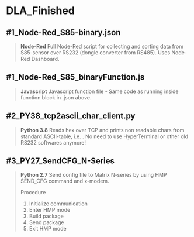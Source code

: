# DLA_Finished

## #1_Node-Red_S85-binary.json
> **Node-Red**
> Full Node-Red script for collecting and sorting data from S85-sensor over RS232 (dongle converter from RS485). Uses Node-Red Dashboard.

## #1_Node-Red_S85_binaryFunction.js
> **Javascript**
> Javascript function file - Same code as running inside function block in .json above.

## #2_PY38_tcp2ascii_char_client.py
> **Python 3.8**
> Reads hex over TCP and prints non readable chars from standard ASCII-table, i.e. <STX><CR>. No need to use HyperTerminal or other old RS232 softwares anymore!

## #3_PY27_SendCFG_N-Series
> **Python 2.7**
> Send config file to Matrix N-series by using HMP SEND_CFG command and x-modem.
> 
> Procedure
> 1. Initialize communication
> 2. Enter HMP mode
> 3. Build package
> 4. Send package
> 5. Exit HMP mode
